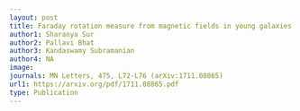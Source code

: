 ```yaml
---
layout: post
title: Faraday rotation measure from magnetic fields in young galaxies (2017)
author1: Sharanya Sur
author2: Pallavi Bhat
author3: Kandaswamy Subramanian 
author4: NA
image: 
journals: MN Letters, 475, L72-L76 (arXiv:1711.08865)
url1: https://arxiv.org/pdf/1711.08865.pdf
type: Publication
---
```


